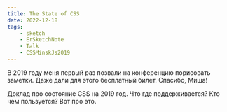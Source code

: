 ```yaml
---
title: The State of CSS
date: 2022-12-18
tags:
    - sketch
    - ErSketchNote
    - Talk
    - CSSMinskJs2019
---
```


В 2019 году меня первый раз позвали на конференцию порисовать заметки. Даже дали для этого бесплатный билет. Спасибо, Миша!

Доклад про состояние CSS на 2019 год. Что где поддерживается? Кто чем пользуется? Вот про это.
